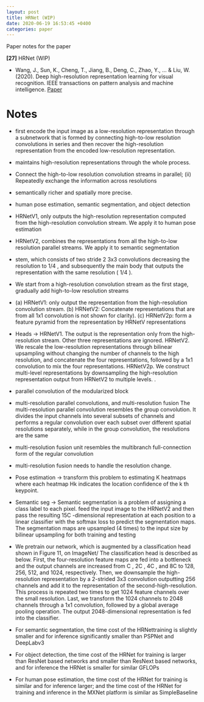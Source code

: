 ```yaml
---
layout: post
title: HRNet (WIP)
date: 2020-06-19 16:53:45 +0400
categories: paper
---
```

Paper notes for the paper

**[27]** HRNet (WIP)
- Wang, J., Sun, K., Cheng, T., Jiang, B., Deng, C., Zhao, Y., ... & Liu, W. (2020). Deep high-resolution representation learning for visual recognition. IEEE transactions on pattern analysis and machine intelligence. [Paper](https://arxiv.org/pdf/1908.07919)

# Notes

-  first encode the input image as a low-resolution representation through a subnetwork that is formed by connecting high-to-low resolution convolutions in series and then recover the high-resolution representation from the encoded low-resolution representation.
- maintains high-resolution representations through the whole process.
-  Connect the high-to-low resolution convolution streams in parallel; (ii) Repeatedly exchange the information across resolutions
-  semantically richer and spatially more precise.
-  human pose estimation, semantic segmentation, and object detection
-  HRNetV1, only outputs the high-resolution representation computed from the high-resolution convolution stream. We apply it to human pose estimation
-  HRNetV2, combines the representations from all the high-to-low resolution parallel streams. We apply it to semantic segmentation
-  stem, which consists of two stride 2 3x3 convolutions decreasing the resolution to 1/4 , and subsequently the main body that outputs the representation with the same resolution ( 1/4 ).
-  We start from a high-resolution convolution stream as the first stage, gradually add high-to-low resolution streams
-   (a) HRNetV1: only output the representation from the high-resolution convolution stream. (b) HRNetV2: Concatenate representations that are from all 1x1 convolution is not shown for clarity). (c) HRNetV2p: form a feature pyramid from the representation by HRNetV representations
-   Heads -> HRNetV1. The output is the representation only from the high-resolution stream. Other three representations are ignored. HRNetV2. We rescale the low-resolution representations through bilinear upsampling without changing the number of channels to the high resolution, and concatenate the four representations, followed by a 1x1 convolution to mix the
four representations. HRNetV2p. We construct multi-level representations by downsampling the high-resolution representation output from HRNetV2 to multiple levels. .
-    parallel convolution of the modularized block
-    multi-resolution parallel convolutions, and multi-resolution fusion  The multi-resolution parallel convolution resembles the group convolution. It divides the input channels into several subsets of channels and performs a regular convolution over each subset over different spatial resolutions separately, while in the group convolution, the resolutions are the same
-    multi-resolution fusion unit resembles the multibranch full-connection form of the regular convolution
- multi-resolution fusion needs to handle the resolution change.
- Pose estimation -> transform this problem to estimating K heatmaps where each heatmap Hk indicates the location confidence of
the k th keypoint.
- Semantic seg -> Semantic segmentation is a problem of assigning a class label to each pixel.  feed the input image to the HRNetV2 and then pass the resulting 15C -dimensional representation at each position to a linear classifier with the softmax loss to predict the segmentation maps. The segmentation maps are upsampled (4 times) to the input size by bilinear upsampling for both training and testing
- We pretrain our network, which is augmented by a classification head shown in Figure 11, on ImageNet/ The
classification head is described as below. First, the four-resolution feature maps are fed into a bottleneck and the output
channels are increased from C , 2C , 4C , and 8C to 128, 256, 512, and 1024, respectively. Then, we downsample the high-
resolution representation by a 2-strided 3x3 convolution outputting 256 channels and add it to the representation of the
second-high-resolution. This process is repeated two times to get 1024 feature channels over the small resolution. Last, we
transform the 1024 channels to 2048 channels through a 1x1 convolution, followed by a global average pooling operation.
The output 2048-dimensional representation is fed into the classifier.

- For semantic segmentation, the time cost of the HRNettraining is slightly smaller and for inference significantly smaller than PSPNet and DeepLabv3
- For object detection, the time cost of the HRNet for training is larger than ResNet based networks and smaller than ResNext based
networks, and for inference the HRNet is smaller for similar GFLOPs
- For human pose estimation, the time cost of the HRNet for training is similar and for inference larger; and the time cost of the HRNet for training and inference in the MXNet platform is similar as SimpleBaseline
